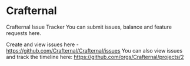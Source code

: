 # Crafternal
Crafternal Issue Tracker You can submit issues, balance and feature requests here.

Create and view issues here - https://github.com/Crafternal/Crafternal/issues
You can also view issues and track the timeline here: https://github.com/orgs/Crafternal/projects/2
